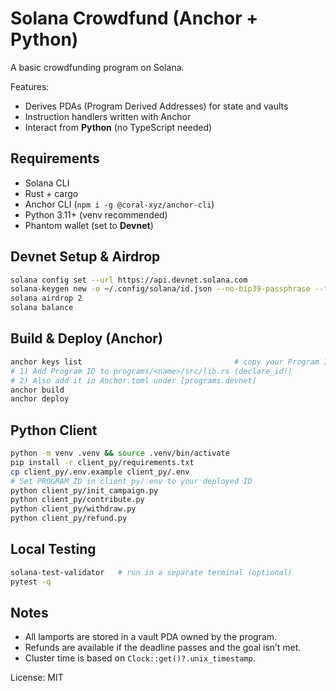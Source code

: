 # Solana Crowdfund (Anchor + Python)

A basic crowdfunding program on Solana.

Features:
- Derives PDAs (Program Derived Addresses) for state and vaults
- Instruction handlers written with Anchor
- Interact from **Python** (no TypeScript needed)

## Requirements
- Solana CLI
- Rust + cargo
- Anchor CLI (`npm i -g @coral-xyz/anchor-cli`)
- Python 3.11+ (venv recommended)
- Phantom wallet (set to **Devnet**)

## Devnet Setup & Airdrop
```bash
solana config set --url https://api.devnet.solana.com
solana-keygen new -o ~/.config/solana/id.json --no-bip39-passphrase --force
solana airdrop 2
solana balance
```

## Build & Deploy (Anchor)
```bash
anchor keys list                                  # copy your Program ID
# 1) Add Program ID to programs/<name>/src/lib.rs (declare_id!)
# 2) Also add it in Anchor.toml under [programs.devnet]
anchor build
anchor deploy
```

## Python Client
```bash
python -m venv .venv && source .venv/bin/activate
pip install -r client_py/requirements.txt
cp client_py/.env.example client_py/.env
# Set PROGRAM_ID in client_py/.env to your deployed ID
python client_py/init_campaign.py
python client_py/contribute.py
python client_py/withdraw.py
python client_py/refund.py
```

## Local Testing
```bash
solana-test-validator   # run in a separate terminal (optional)
pytest -q
```

## Notes
- All lamports are stored in a vault PDA owned by the program.
- Refunds are available if the deadline passes and the goal isn’t met.
- Cluster time is based on `Clock::get()?.unix_timestamp`.

License: MIT
